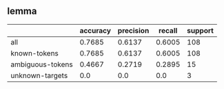 
## lemma

|                  | accuracy | precision | recall | support |
|------------------|----------|-----------|--------|---------|
| all              | 0.7685   | 0.6137    | 0.6005 | 108     |
| known-tokens     | 0.7685   | 0.6137    | 0.6005 | 108     |
| ambiguous-tokens | 0.4667   | 0.2719    | 0.2895 | 15      |
| unknown-targets  | 0.0      | 0.0       | 0.0    | 3       |

